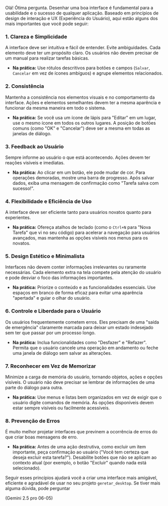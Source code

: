 Olá! Ótima pergunta. Desenhar uma boa interface é fundamental para a usabilidade e o sucesso de qualquer aplicação. Baseado em princípios de design de interação e UX (Experiência do Usuário), aqui estão alguns dos mais importantes que você pode seguir:

### 1. **Clareza e Simplicidade**
A interface deve ser intuitiva e fácil de entender. Evite ambiguidades. Cada elemento deve ter um propósito claro. Os usuários não devem precisar de um manual para realizar tarefas básicas.
*   **Na prática:** Use rótulos descritivos para botões e campos (`Salvar`, `Cancelar` em vez de ícones ambíguos) e agrupe elementos relacionados.

### 2. **Consistência**
Mantenha a consistência nos elementos visuais e no comportamento da interface. Ações e elementos semelhantes devem ter a mesma aparência e funcionar da mesma maneira em todo o sistema.
*   **Na prática:** Se você usa um ícone de lápis para "Editar" em um lugar, use o mesmo ícone em todos os outros lugares. A posição de botões comuns (como "OK" e "Cancelar") deve ser a mesma em todas as janelas de diálogo.

### 3. **Feedback ao Usuário**
Sempre informe ao usuário o que está acontecendo. Ações devem ter reações visíveis e imediatas.
*   **Na prática:** Ao clicar em um botão, ele pode mudar de cor. Para operações demoradas, mostre uma barra de progresso. Após salvar dados, exiba uma mensagem de confirmação como "Tarefa salva com sucesso!".

### 4. **Flexibilidade e Eficiência de Uso**
A interface deve ser eficiente tanto para usuários novatos quanto para experientes.
*   **Na prática:** Ofereça atalhos de teclado (como o `Ctrl+N` para "Nova Tarefa" que vi no seu código) para acelerar a navegação para usuários avançados, mas mantenha as opções visíveis nos menus para os novatos.

### 5. **Design Estético e Minimalista**
Interfaces não devem conter informações irrelevantes ou raramente necessárias. Cada elemento extra na tela compete pela atenção do usuário e pode desviar o foco das informações importantes.
*   **Na prática:** Priorize o conteúdo e as funcionalidades essenciais. Use espaços em branco de forma eficaz para evitar uma aparência "apertada" e guiar o olhar do usuário.

### 6. **Controle e Liberdade para o Usuário**
Os usuários frequentemente cometem erros. Eles precisam de uma "saída de emergência" claramente marcada para deixar um estado indesejado sem ter que passar por um processo longo.
*   **Na prática:** Inclua funcionalidades como "Desfazer" e "Refazer". Permita que o usuário cancele uma operação em andamento ou feche uma janela de diálogo sem salvar as alterações.

### 7. **Reconhecer em Vez de Memorizar**
Minimize a carga de memória do usuário, tornando objetos, ações e opções visíveis. O usuário não deve precisar se lembrar de informações de uma parte do diálogo para outra.
*   **Na prática:** Use menus e listas bem organizados em vez de exigir que o usuário digite comandos de memória. As opções disponíveis devem estar sempre visíveis ou facilmente acessíveis.

### 8. **Prevenção de Erros**
É muito melhor projetar interfaces que previnem a ocorrência de erros do que criar boas mensagens de erro.
*   **Na prática:** Antes de uma ação destrutiva, como excluir um item importante, peça confirmação ao usuário ("Você tem certeza que deseja excluir esta tarefa?"). Desabilite botões que não se aplicam ao contexto atual (por exemplo, o botão "Excluir" quando nada está selecionado).

Seguir esses princípios ajudará você a criar uma interface mais amigável, eficiente e agradável de usar no seu projeto `geretar_desktop`. Se tiver mais alguma dúvida, pode perguntar

(Gemini 2.5 pro 06-05)